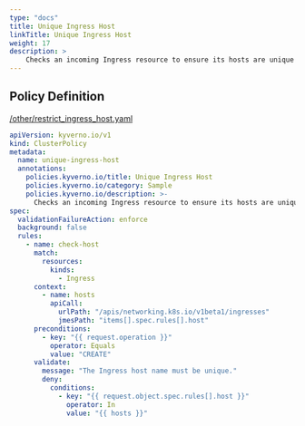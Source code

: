 ```yaml
---
type: "docs"
title: Unique Ingress Host
linkTitle: Unique Ingress Host
weight: 17
description: >
    Checks an incoming Ingress resource to ensure its hosts are unique to the cluster.
---
```


## Policy Definition
<a href="https://github.com/kyverno/policies/raw/main//other/restrict_ingress_host.yaml" target="-blank">/other/restrict_ingress_host.yaml</a>

```yaml
apiVersion: kyverno.io/v1
kind: ClusterPolicy
metadata:
  name: unique-ingress-host
  annotations:
    policies.kyverno.io/title: Unique Ingress Host
    policies.kyverno.io/category: Sample
    policies.kyverno.io/description: >-
      Checks an incoming Ingress resource to ensure its hosts are unique to the cluster.
spec:
  validationFailureAction: enforce
  background: false
  rules:
    - name: check-host
      match:
        resources:
          kinds:
            - Ingress
      context:
        - name: hosts
          apiCall:
            urlPath: "/apis/networking.k8s.io/v1beta1/ingresses"
            jmesPath: "items[].spec.rules[].host"
      preconditions:
        - key: "{{ request.operation }}"
          operator: Equals
          value: "CREATE"
      validate:
        message: "The Ingress host name must be unique."
        deny:
          conditions:
            - key: "{{ request.object.spec.rules[].host }}"
              operator: In
              value: "{{ hosts }}"

```
